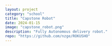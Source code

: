 ```yaml
---
layout: project
category: "school"
title: "Capstone Robot"
date: 2024-01-15
image: "capstone_robot.png"
description: "Fully Autonomous delivery robot."
repo: "https://github.com/nzge/ROKUSHO"
---
```


